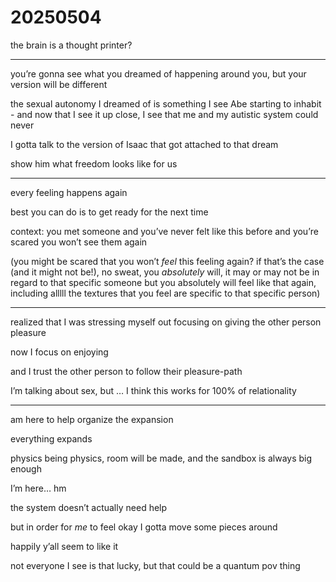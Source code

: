 # 20250504

the brain is a thought printer?

***

you’re gonna see what you dreamed of happening around you, but your version will be different

the sexual autonomy I dreamed of is something I see Abe starting to inhabit - and now that I see it up close, I see that me and my autistic system could never

I gotta talk to the version of Isaac that got attached to that dream

show him what freedom looks like for us

***

every feeling happens again

best you can do is to get ready for the next time

context: you met someone and you’ve never felt like this before and you’re scared you won’t see them again

(you might be scared that you won’t _feel_ this feeling again? if that’s the case (and it might not be!), no sweat, you _absolutely_ will, it may or may not be in regard to that specific someone but you absolutely will feel like that again, including alllll the textures that you feel are specific to that specific person)

***

realized that I was stressing myself out focusing on giving the other person pleasure

now I focus on enjoying

and I trust the other person to follow their pleasure-path

I’m talking about sex, but … I think this works for 100% of relationality

***

am here to help organize the expansion

everything expands

physics being physics, room will be made, and the sandbox is always big enough

I’m here… hm

the system doesn’t actually need help

but in order for _me_ to feel okay I gotta move some pieces around

happily y’all seem to like it

not everyone I see is that lucky, but that could be a quantum pov thing
